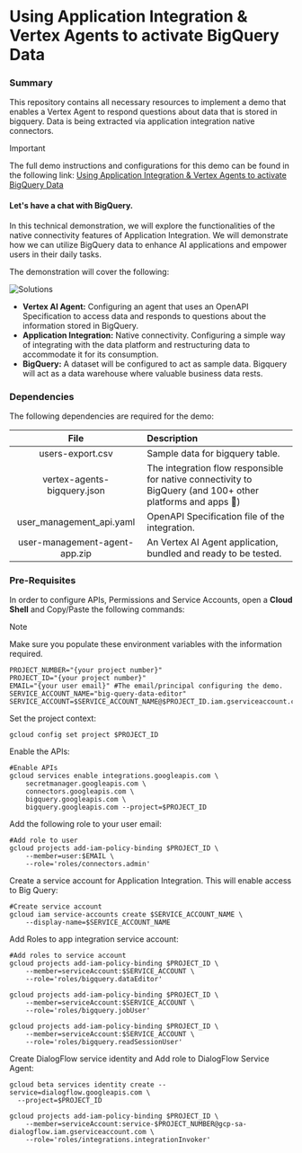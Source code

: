 # Using Application Integration & Vertex Agents to activate BigQuery Data

### Summary
This repository contains all necessary resources to implement a demo that enables a Vertex Agent to respond questions about data that is stored in bigquery. Data is being extracted via application integration native connectors.

> [!IMPORTANT]
> The full demo instructions and configurations for this demo can be found in the following link: [Using Application Integration & Vertex Agents to activate BigQuery Data](https://www.googlecloudcommunity.com/gc/Integration-Services/Using-Application-Integration-amp-Vertex-Agents-to-activate/m-p/783599)



#### Let's have a chat with BigQuery. 

In this technical demonstration, we will explore the functionalities of the native connectivity features of Application Integration. We will demonstrate how we can utilize BigQuery data to enhance AI applications and empower users in their daily tasks.

The demonstration will cover the following:

![Solutions](images/vertex-agents-bigquery-solution-flow.png)

* **Vertex AI Agent:** Configuring an agent that uses an OpenAPI Specification to access data and responds to questions about the information stored in BigQuery.
* **Application Integration:** Native connectivity. Configuring a simple way of integrating with the data platform and restructuring data to accommodate it for its consumption.
* **BigQuery:** A dataset will be configured to act as sample data. Bigquery will act as a data warehouse where valuable business data rests.

### Dependencies
The following dependencies are required for the demo:

| File     | Description |
|:----------:|:-------------|
| users-export.csv    | Sample data for bigquery table. |
| vertex-agents-bigquery.json    | The integration flow responsible for native connectivity to BigQuery (and 100+ other platforms and apps 🤩)      |
| user_management_api.yaml    | OpenAPI Specification file of the integration.      |
| user-management-agent-app.zip    | An Vertex AI Agent application, bundled and ready to be tested. |

### Pre-Requisites
In order to configure APIs, Permissions and Service Accounts, open a **Cloud Shell** and Copy/Paste the following commands:

> [!NOTE]
> Make sure you populate these environment variables with the information required.

```shell
PROJECT_NUMBER="{your project number}"
PROJECT_ID="{your project number}"
EMAIL="{your user email}" #The email/principal configuring the demo.
SERVICE_ACCOUNT_NAME="big-query-data-editor"
SERVICE_ACCOUNT=$SERVICE_ACCOUNT_NAME@$PROJECT_ID.iam.gserviceaccount.com
```

Set the project context:
```shell
gcloud config set project $PROJECT_ID
```

Enable the APIs:
```shell
#Enable APIs
gcloud services enable integrations.googleapis.com \
    secretmanager.googleapis.com \
    connectors.googleapis.com \
    bigquery.googleapis.com \
    bigquery.googleapis.com --project=$PROJECT_ID
```
Add the following role to your user email:
```shell
#Add role to user
gcloud projects add-iam-policy-binding $PROJECT_ID \
    --member=user:$EMAIL \
    --role='roles/connectors.admin'
```
Create a service account for Application Integration. This will enable access to Big Query:
```shell
#Create service account
gcloud iam service-accounts create $SERVICE_ACCOUNT_NAME \
    --display-name=$SERVICE_ACCOUNT_NAME
```

Add Roles to app integration service account:
```shell
#Add roles to service account
gcloud projects add-iam-policy-binding $PROJECT_ID \
    --member=serviceAccount:$SERVICE_ACCOUNT \
    --role='roles/bigquery.dataEditor'

gcloud projects add-iam-policy-binding $PROJECT_ID \
    --member=serviceAccount:$SERVICE_ACCOUNT \
    --role='roles/bigquery.jobUser'

gcloud projects add-iam-policy-binding $PROJECT_ID \
    --member=serviceAccount:$SERVICE_ACCOUNT \
    --role='roles/bigquery.readSessionUser'
```
Create DialogFlow service identity and Add role to DialogFlow Service Agent:
```shell
gcloud beta services identity create --service=dialogflow.googleapis.com \
  --project=$PROJECT_ID

gcloud projects add-iam-policy-binding $PROJECT_ID \
    --member=serviceAccount:service-$PROJECT_NUMBER@gcp-sa-dialogflow.iam.gserviceaccount.com \
    --role='roles/integrations.integrationInvoker'
```

